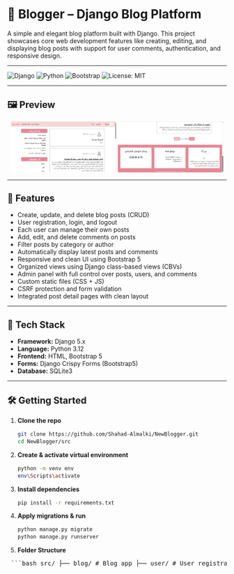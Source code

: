 # 📝 Blogger – Django Blog Platform

A simple and elegant blog platform built with Django. This project showcases core web development features like creating, editing, and displaying blog posts with support for user comments, authentication, and responsive design.

---

![Django](https://img.shields.io/badge/Django-5.x-green?logo=django)
![Python](https://img.shields.io/badge/Python-3.12-blue?logo=python)
![Bootstrap](https://img.shields.io/badge/Bootstrap-5-purple?logo=bootstrap)
![License: MIT](https://img.shields.io/badge/License-MIT-yellow.svg)

---

## 🖼️ Preview

<p align="center">
  <img src="homepage1.png" alt="Homepage Screenshot" width="48%">
  <img src="homepage2.png" alt="Post Detail Screenshot" width="48%">
</p>

---

## 🚀 Features

-  Create, update, and delete blog posts (CRUD)
-  User registration, login, and logout
-  Each user can manage their own posts
-  Add, edit, and delete comments on posts
-  Filter posts by category or author
-  Automatically display latest posts and comments
-  Responsive and clean UI using Bootstrap 5
-  Organized views using Django class-based views (CBVs)
-  Admin panel with full control over posts, users, and comments
-  Custom static files (CSS + JS)
-  CSRF protection and form validation
-  Integrated post detail pages with clean layout

---

## 🧰 Tech Stack

- **Framework:** Django 5.x
- **Language:** Python 3.12
- **Frontend:** HTML, Bootstrap 5
- **Forms:** Django Crispy Forms (Bootstrap5)
- **Database:** SQLite3

---

## 🛠️ Getting Started

1. **Clone the repo**
   ```bash
   git clone https://github.com/Shahad-Almalki/NewBlogger.git
   cd NewBlogger/src

2. **Create & activate virtual environment**
   ```bash
   python -m venv env
   env\Scripts\activate

3. **Install dependencies**
   ```bash
   pip install -r requirements.txt

4. **Apply migrations & run**
   ```bash
   python manage.py migrate
   python manage.py runserver


5. **Folder Structure**
  <pre> ```bash src/ ├── blog/ # Blog app ├── user/ # User registration & login ├── templates/ # HTML templates ├── static/ # CSS, JS, images ├── manage.py # Django project entry point ├── README.md # Project documentation └── requirements.txt# Dependencies ``` </pre>
